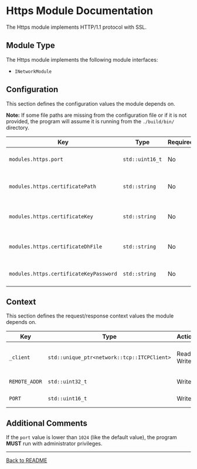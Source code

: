 # Https Module Documentation

The Https module implements HTTP/1.1 protocol with SSL.

## Module Type

The Https module implements the following module interfaces:
- `INetworkModule`

## Configuration

This section defines the configuration values the module depends on.

**Note:** If some file paths are missing from the configuration file or if it is not provided, the program will assume it is running from the `./build/bin/` directory. 

| Key                                     | Type            | Required | Description                                                                                         |
|-----------------------------------------|-----------------|----------|-----------------------------------------------------------------------------------------------------|
| `modules.https.port`                    | `std::uint16_t` |  No      | Determines the port of the TCP socket. It's default value is `443`                                  |
 | `modules.https.certificatePath`         | `std::string`   | No       | Determines the path to the SSL Certificate. It's default value is `../certificate/server.crt"`      |
 | `modules.https.certificateKey`          | `std::string`   | No       | Determines the path to the Certificate's key. It's default value is `../certificate/server.key`     |
 | `modules.https.certificateDhFile`       | `std::string`   | No       | Determines the path to the Certificate's dh file. It's default value is `../certificate/dh2048.pem` |
 | `modules.https.certificateKeyPassword`  | `std::string`   | No       | Determines the password for the Certificate's key. It's default value is `password`                 |
## Context

This section defines the request/response context values the module depends on.

| Key           | Type                                        | Actions      | Description                                    |
|---------------|---------------------------------------------|--------------|------------------------------------------------|
| `_client`     | `std::unique_ptr<network::tcp::ITCPClient>` | Read + Write | A pointer to the client which sent the request | 
| `REMOTE_ADDR` | `std::uint32_t`                             | Write        | The client's ip address                        |
| `PORT`        | `std::uint16_t`                             | Write        | The client's port                              | 

## Additional Comments

If the `port` value is lower than `1024` (like the default value), the program **MUST** run with administrator privileges.

---
[Back to README](../../README.md)
